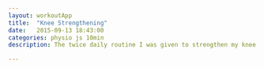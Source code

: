 ```yaml
---
layout: workoutApp
title:  "Knee Strengthening"
date:   2015-09-13 18:43:00
categories: physio js 10min
description: The twice daily routine I was given to strengthen my knee (5minutes).

---
```


<script type="text/javascript">
    function get_exercises(){
        var elibrary = exerciseLibrary();
        var slibrary = stretchLibrary();
        var exercises = [];

        for(var i=0; i<3; i++){
            exercises.push({exercise: elibrary.sittingOneLegRaisesLeft, time: 16, reps: 15});
            exercises.push({exercise: elibrary.sittingOneLegRaisesRight, time: 16, reps: 15});
            exercises.push({exercise: elibrary.butterFlyHipAbductorsLeft, time: 60, reps: 0});
            exercises.push({exercise: elibrary.butterFlyHipAbductorsRight, time: 60, reps: 0});
            exercises.push({exercise: slibrary.leftLayingTwist, time: 30, reps: 0});
            exercises.push({exercise: slibrary.rightLayingTwist, time: 30, reps: 0});
        }

        return exercises;
    }
</script>
